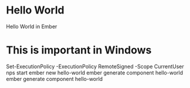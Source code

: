 # Hello World
 Hello World in Ember

# This is important in Windows
 Set-ExecutionPolicy -ExecutionPolicy RemoteSigned -Scope CurrentUser
 nps start
 ember new hello-world
 ember generate component hello-world
 ember generate component hello-world